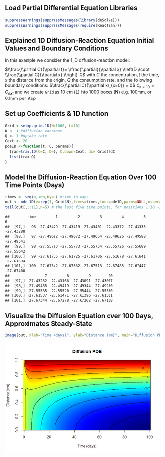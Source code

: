 Load Partial Differential Equation Libraries
--------------------------------------------

``` r
suppressWarnings(suppressMessages(library(deSolve)))
suppressWarnings(suppressMessages(require(ReacTran)))
```

Explained 1D Diffusion-Reaction Equation Initial Values and Boundary Conditions
-------------------------------------------------------------------------------

In this example we consider the 1\_D diffusion-reaction model:

$\\frac{\\partial C}{\\partial t}= \\frac{\\partial}{\\partial x} \\left(D \\cdot \\frac{\\partial C}{\\partial x} \\right)-Q$
with *C* the concentration,
*t* the time,
*x* the distance from the origin,
*Q* the consumption rate,
and the following boundary conditions: $\\frac{\\partial C}{\\partial x\_{x=0}} = 0$
*C*<sub>*x* = 10</sub> = *C*<sub>*e**x**t*</sub>
and we create `Grid` as 10 cm (**L**) into 1000 boxes (**N**) e.g. 100mm, or 0.1mm per step

Set up Coefficients & 1D function
---------------------------------

``` r
Grid <-setup.grid.1D(N=1000, L=10)
D <- 1 #diffusion constant
Q <- 1 #uptake rate
Cext <- 20
pde1D <-function(t, C, params){
  tran=tran.1D(C=C, D=D, C.down=Cext, dx= Grid)$dC
  list(tran-Q)
}
```

Model the Diffusion-Reaction Equation Over 100 Time Points (Days)
-----------------------------------------------------------------

``` r
times <- seq(0,100,by=1) #time in days
out <- ode.1D(y=rep(1, Grid$N),times=times,func=pde1D,parms=NULL,nspec=1)
tail(out[,1:11],n=5) # the last five time points, for positions 1:10 ~1mm
```

    ##        time         1         2         3         4         5         6
    ##  [97,]   96 -27.43429 -27.43419 -27.43401 -27.43372 -27.43335 -27.43288
    ##  [98,]   97 -27.49682 -27.49672 -27.49654 -27.49626 -27.49588 -27.49541
    ##  [99,]   98 -27.55783 -27.55773 -27.55754 -27.55726 -27.55689 -27.55642
    ## [100,]   99 -27.61735 -27.61725 -27.61706 -27.61678 -27.61641 -27.61594
    ## [101,]  100 -27.67542 -27.67532 -27.67513 -27.67485 -27.67447 -27.67400
    ##                7         8         9        10
    ##  [97,] -27.43232 -27.43166 -27.43091 -27.43007
    ##  [98,] -27.49485 -27.49419 -27.49344 -27.49260
    ##  [99,] -27.55585 -27.55520 -27.55444 -27.55360
    ## [100,] -27.61537 -27.61471 -27.61396 -27.61311
    ## [101,] -27.67344 -27.67278 -27.67202 -27.67118

Visualize the Diffusion Equation over 100 Days, Approximates Steady-State
-------------------------------------------------------------------------

``` r
image(out, xlab="Time (days)", ylab="Distance (cm)", main="Diffusion PDE", add.contour=TRUE)
```

![](r_diffusion_pde_files/figure-markdown_github/Graph%20the%20100%20Time%20Points-1.png)
